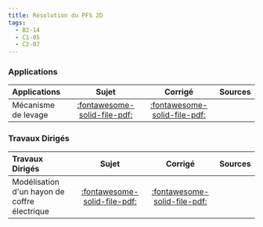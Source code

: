 ```yaml
---
title: Résolution du PFS 2D 
tags:
  - B2-14
  - C1-05
  - C2-07
---
```



### Applications 
 
| Applications | Sujet | Corrigé | Sources  | 
| :-------------- | :---: | :-----: | :------: | 
| Mécanisme de levage | [:fontawesome-solid-file-pdf:](https://github.com/xpessoles/ALL_PDF/raw/main/PDF/Cy_11_Ch_03_PFS_2D_Application_01_Levage_Sujet.pdf) | [:fontawesome-solid-file-pdf:](https://github.com/xpessoles/ALL_PDF/raw/main/PDF/Cy_11_Ch_03_PFS_2D_Application_01_Levage_Corrige.pdf) | | Suspension automobile | [:fontawesome-solid-file-pdf:](https://github.com/xpessoles/ALL_PDF/raw/main/PDF/Cy_11_Ch_03_PFS_2D_Application_02_FM_Sujet.pdf) | [:fontawesome-solid-file-pdf:](https://github.com/xpessoles/ALL_PDF/raw/main/PDF/Cy_11_Ch_03_PFS_2D_Application_02_FM_Corrige.pdf) | | Étude d'un robot Kuka | [:fontawesome-solid-file-pdf:](https://github.com/xpessoles/ALL_PDF/raw/main/PDF/Cy_11_Ch_03_PFS_2D_Application_03_Kuka_Sujet.pdf) | [:fontawesome-regular-file-pdf:](https://github.com/xpessoles/ALL_PDF/raw/main/PDF/Cy_11_Ch_03_PFS_2D_Application_03_Kuka_Corrige.pdf) | [:material-github:](https://github.com/xpessoles/PSI_Cy_11_Statique_Revisions/tree/main/Chapitre_03_Strategie/Cy_11_Ch_03_PFS_2D_Application_03_Kuka) | 

### Travaux Dirigés 
 
| Travaux Dirigés | Sujet | Corrigé | Sources  | 
| :-------------- | :---: | :-----: | :------: | 
| Modélisation d'un hayon de coffre électrique | [:fontawesome-solid-file-pdf:](https://github.com/xpessoles/ALL_PDF/raw/main/PDF/Cy_11_Ch_03_PFS_2D_TD_01_Hayon_Sujet.pdf) | [:fontawesome-solid-file-pdf:](https://github.com/xpessoles/ALL_PDF/raw/main/PDF/Cy_11_Ch_03_PFS_2D_TD_01_Hayon_Corrige.pdf) | | Dépose de bagage automatique dans les aéroports | [:fontawesome-solid-file-pdf:](https://github.com/xpessoles/ALL_PDF/raw/main/PDF/Cy_11_Ch_03_PFS_2D_TD_02_DBA_Sujet.pdf) | [:fontawesome-solid-file-pdf:](https://github.com/xpessoles/ALL_PDF/raw/main/PDF/Cy_11_Ch_03_PFS_2D_TD_02_DBA_Corrige.pdf) | | Interface maître et esclave d'un robot | [:fontawesome-solid-file-pdf:](https://github.com/xpessoles/ALL_PDF/raw/main/PDF/Cy_11_Ch_03_PFS_2D_TD_03_Hoeken_Sujet.pdf) | [:fontawesome-solid-file-pdf:](https://github.com/xpessoles/ALL_PDF/raw/main/PDF/Cy_11_Ch_03_PFS_2D_TD_03_Hoeken_Corrige.pdf) | | Chasse neige | [:fontawesome-solid-file-pdf:](https://github.com/xpessoles/ALL_PDF/raw/main/PDF/Cy_11_Ch_03_PFS_2D_TD_04_ChasseNeige_Sujet.pdf) | [:fontawesome-regular-file-pdf:](https://github.com/xpessoles/ALL_PDF/raw/main/PDF/Cy_11_Ch_03_PFS_2D_TD_04_ChasseNeige_Corrige.pdf) | | Stabilisateur vertical pour appareil photo | [:fontawesome-solid-file-pdf:](https://github.com/xpessoles/ALL_PDF/raw/main/PDF/Cy_11_Ch_03_PFS_2D_TD_05_StabilisateurVertical_Sujet.pdf) | [:fontawesome-solid-file-pdf:](https://github.com/xpessoles/ALL_PDF/raw/main/PDF/Cy_11_Ch_03_PFS_2D_TD_05_StabilisateurVertical_Corrige.pdf) | [:material-github:](https://github.com/xpessoles/PSI_Cy_11_Statique_Revisions/tree/main/Chapitre_03_Strategie/Cy_11_Ch_03_PFS_2D_TD_05_StabilisateurVertical) | 



